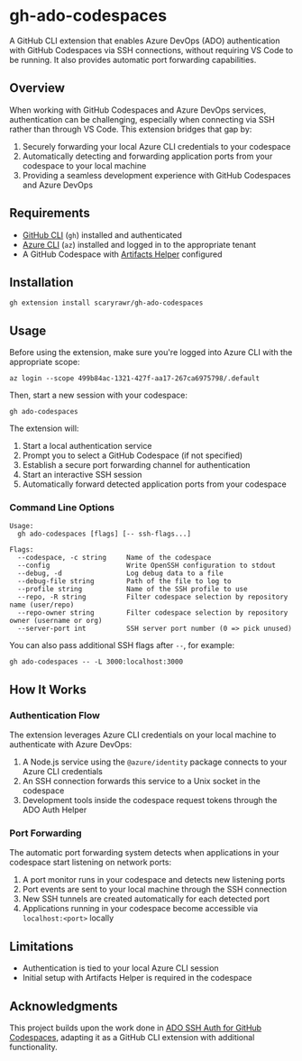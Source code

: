 # gh-ado-codespaces

A GitHub CLI extension that enables Azure DevOps (ADO) authentication with GitHub Codespaces via SSH connections, without requiring VS Code to be running. It also provides automatic port forwarding capabilities.

## Overview

When working with GitHub Codespaces and Azure DevOps services, authentication can be challenging, especially when connecting via SSH rather than through VS Code. This extension bridges that gap by:

1. Securely forwarding your local Azure CLI credentials to your codespace
2. Automatically detecting and forwarding application ports from your codespace to your local machine
3. Providing a seamless development experience with GitHub Codespaces and Azure DevOps

## Requirements

- [GitHub CLI](https://cli.github.com/) (`gh`) installed and authenticated
- [Azure CLI](https://docs.microsoft.com/en-us/cli/azure/install-azure-cli) (`az`) installed and logged in to the appropriate tenant
- A GitHub Codespace with [Artifacts Helper](https://github.com/microsoft/codespace-features/tree/main/src/artifacts-helper) configured

## Installation

```fish
gh extension install scaryrawr/gh-ado-codespaces
```

## Usage

Before using the extension, make sure you're logged into Azure CLI with the appropriate scope:

```fish
az login --scope 499b84ac-1321-427f-aa17-267ca6975798/.default
```

Then, start a new session with your codespace:

```fish
gh ado-codespaces
```

The extension will:

1. Start a local authentication service
2. Prompt you to select a GitHub Codespace (if not specified)
3. Establish a secure port forwarding channel for authentication
4. Start an interactive SSH session
5. Automatically forward detected application ports from your codespace

### Command Line Options

```
Usage:
  gh ado-codespaces [flags] [-- ssh-flags...]

Flags:
  --codespace, -c string     Name of the codespace
  --config                   Write OpenSSH configuration to stdout
  --debug, -d                Log debug data to a file
  --debug-file string        Path of the file to log to
  --profile string           Name of the SSH profile to use
  --repo, -R string          Filter codespace selection by repository name (user/repo)
  --repo-owner string        Filter codespace selection by repository owner (username or org)
  --server-port int          SSH server port number (0 => pick unused)
```

You can also pass additional SSH flags after `--`, for example:

```fish
gh ado-codespaces -- -L 3000:localhost:3000
```

## How It Works

### Authentication Flow

The extension leverages Azure CLI credentials on your local machine to authenticate with Azure DevOps:

1. A Node.js service using the `@azure/identity` package connects to your Azure CLI credentials
2. An SSH connection forwards this service to a Unix socket in the codespace
3. Development tools inside the codespace request tokens through the ADO Auth Helper

### Port Forwarding

The automatic port forwarding system detects when applications in your codespace start listening on network ports:

1. A port monitor runs in your codespace and detects new listening ports
2. Port events are sent to your local machine through the SSH connection
3. New SSH tunnels are created automatically for each detected port
4. Applications running in your codespace become accessible via `localhost:<port>` locally

## Limitations

- Authentication is tied to your local Azure CLI session
- Initial setup with Artifacts Helper is required in the codespace

## Acknowledgments

This project builds upon the work done in [ADO SSH Auth for GitHub Codespaces](https://github.com/scaryrawr/ado-ssh-auth), adapting it as a GitHub CLI extension with additional functionality.
